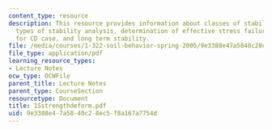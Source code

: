 ```yaml
---
content_type: resource
description: This resource provides information about classes of stability problems,
  types of stability analysis, determination of effective stress failure envelopes
  for CD case, and long term stability.
file: /media/courses/1-322-soil-behavior-spring-2005/9e3388e47a5840c28ec5f8a167a7754d_15strengthdeform.pdf
file_type: application/pdf
learning_resource_types:
- Lecture Notes
ocw_type: OCWFile
parent_title: Lecture Notes
parent_type: CourseSection
resourcetype: Document
title: 15strengthdeform.pdf
uid: 9e3388e4-7a58-40c2-8ec5-f8a167a7754d
---
```


